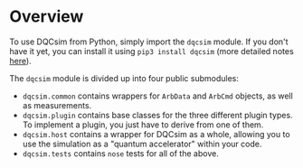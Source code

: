# Overview

To use DQCsim from Python, simply import the `dqcsim` module. If you don't have
it yet, you can install it using `pip3 install dqcsim` (more detailed notes
[here](https://github.com/mbrobbel/dqcsim-rs/blob/master/README.md)).

The `dqcsim` module is divided up into four public submodules:

 - `dqcsim.common` contains wrappers for `ArbData` and `ArbCmd` objects, as
   well as measurements.
 - `dqcsim.plugin` contains base classes for the three different plugin types.
   To implement a plugin, you just have to derive from one of them.
 - `dqcsim.host` contains a wrapper for DQCsim as a whole, allowing you to use
   the simulation as a "quantum accelerator" within your code.
 - `dqcsim.tests` contains `nose` tests for all of the above.
